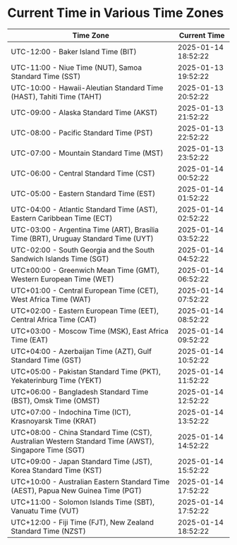 # Current Time in Various Time Zones

| Time Zone | Current Time |
|-----------|--------------|
| UTC-12:00 - Baker Island Time (BIT) | 2025-01-14 18:52:22 |
| UTC-11:00 - Niue Time (NUT), Samoa Standard Time (SST) | 2025-01-13 19:52:22 |
| UTC-10:00 - Hawaii-Aleutian Standard Time (HAST), Tahiti Time (TAHT) | 2025-01-13 20:52:22 |
| UTC-09:00 - Alaska Standard Time (AKST) | 2025-01-13 21:52:22 |
| UTC-08:00 - Pacific Standard Time (PST) | 2025-01-13 22:52:22 |
| UTC-07:00 - Mountain Standard Time (MST) | 2025-01-13 23:52:22 |
| UTC-06:00 - Central Standard Time (CST) | 2025-01-14 00:52:22 |
| UTC-05:00 - Eastern Standard Time (EST) | 2025-01-14 01:52:22 |
| UTC-04:00 - Atlantic Standard Time (AST), Eastern Caribbean Time (ECT) | 2025-01-14 02:52:22 |
| UTC-03:00 - Argentina Time (ART), Brasília Time (BRT), Uruguay Standard Time (UYT) | 2025-01-14 03:52:22 |
| UTC-02:00 - South Georgia and the South Sandwich Islands Time (SGT) | 2025-01-14 04:52:22 |
| UTC±00:00 - Greenwich Mean Time (GMT), Western European Time (WET) | 2025-01-14 06:52:22 |
| UTC+01:00 - Central European Time (CET), West Africa Time (WAT) | 2025-01-14 07:52:22 |
| UTC+02:00 - Eastern European Time (EET), Central Africa Time (CAT) | 2025-01-14 08:52:22 |
| UTC+03:00 - Moscow Time (MSK), East Africa Time (EAT) | 2025-01-14 09:52:22 |
| UTC+04:00 - Azerbaijan Time (AZT), Gulf Standard Time (GST) | 2025-01-14 10:52:22 |
| UTC+05:00 - Pakistan Standard Time (PKT), Yekaterinburg Time (YEKT) | 2025-01-14 11:52:22 |
| UTC+06:00 - Bangladesh Standard Time (BST), Omsk Time (OMST) | 2025-01-14 12:52:22 |
| UTC+07:00 - Indochina Time (ICT), Krasnoyarsk Time (KRAT) | 2025-01-14 13:52:22 |
| UTC+08:00 - China Standard Time (CST), Australian Western Standard Time (AWST), Singapore Time (SGT) | 2025-01-14 14:52:22 |
| UTC+09:00 - Japan Standard Time (JST), Korea Standard Time (KST) | 2025-01-14 15:52:22 |
| UTC+10:00 - Australian Eastern Standard Time (AEST), Papua New Guinea Time (PGT) | 2025-01-14 17:52:22 |
| UTC+11:00 - Solomon Islands Time (SBT), Vanuatu Time (VUT) | 2025-01-14 17:52:22 |
| UTC+12:00 - Fiji Time (FJT), New Zealand Standard Time (NZST) | 2025-01-14 18:52:22 |
